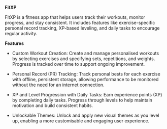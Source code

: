 **FitXP**

FitXP is a fitness app that helps users track their workouts, monitor progress, and stay consistent. It includes features like exercise-specific personal 
record tracking, XP-based leveling, and daily tasks to encourage regular activity.

**Features**

- Custom Workout Creation: 
Create and manage personalised workouts by selecting exercises and specifying sets, repetitions, and weights. Progress is tracked over time to support ongoing improvement.

- Personal Record (PR) Tracking: 
Track personal bests for each exercise with offline, persistent storage, allowing performance to be monitored without the need for an internet connection.

- XP and Level Progression with Daily Tasks: 
Earn experience points (XP) by completing daily tasks. Progress through levels to help maintain motivation and build consistent habits.

- Unlockable Themes: 
Unlock and apply new visual themes as you level up, enabling a more customisable and engaging user experience.
